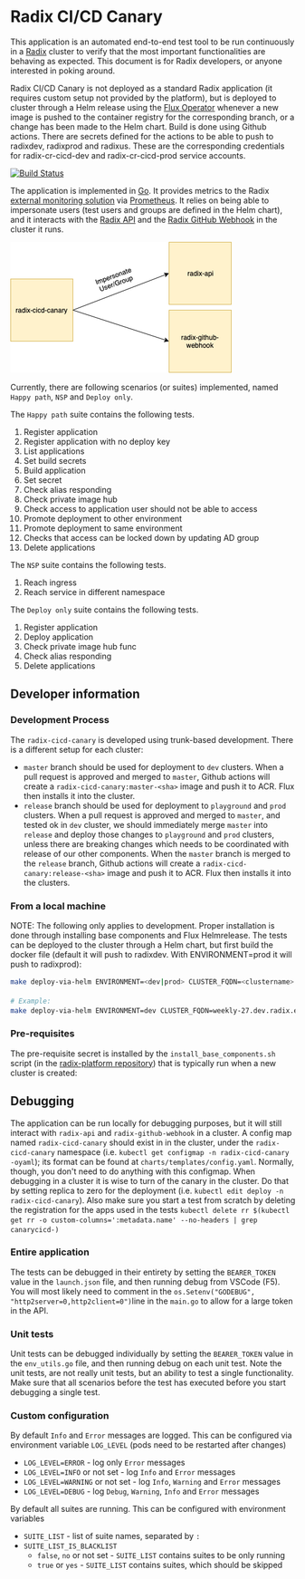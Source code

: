 # Radix CI/CD Canary

This application is an automated end-to-end test tool to be run continuously in a [Radix](https://www.radix.equinor.com) cluster to verify that the most important functionalities are behaving as expected. This document is for Radix developers, or anyone interested in poking around.

Radix CI/CD Canary is not deployed as a standard Radix application (it requires custom setup not provided by the platform), but is deployed to cluster through a Helm release using the [Flux Operator](https://github.com/weaveworks/flux) whenever a new image is pushed to the container registry for the corresponding branch, or a change has been made to the Helm chart. Build is done using Github actions. There are secrets defined for the actions to be able to push to radixdev, radixprod and radixus. These are the corresponding credentials for radix-cr-cicd-dev and radix-cr-cicd-prod service accounts.

[![Build Status](https://github.com/equinor/radix-cicd-canary/workflows/radix-cicd-canary-build/badge.svg)](https://github.com/equinor/radix-cicd-canary/actions?query=workflow%3Aradix-cicd-canary-build)

The application is implemented in [Go](https://golang.org/). It provides metrics to the Radix [external monitoring solution](https://github.com/equinor/radix-monitoring/tree/master/cluster-external-monitoring) via [Prometheus](https://prometheus.io/). It relies on being able to impersonate users (test users and groups are defined in the Helm chart), and it interacts with the [Radix API](https://github.com/equinor/radix-api/) and the [Radix GitHub Webhook](https://github.com/equinor/radix-github-webhook) in the cluster it runs.

![pic](diagrams/radix-cicd-canary.png)

Currently, there are following scenarios (or suites) implemented, named `Happy path`, `NSP` and `Deploy only`.

The `Happy path` suite contains the following tests.

1. Register application
2. Register application with no deploy key
3. List applications
4. Set build secrets
5. Build application
6. Set secret
7. Check alias responding
8. Check private image hub
9. Check access to application user should not be able to access
10. Promote deployment to other environment
11. Promote deployment to same environment
12. Checks that access can be locked down by updating AD group
13. Delete applications

The `NSP` suite contains the following tests.

1. Reach ingress
1. Reach service in different namespace

The `Deploy only` suite contains the following tests.

1. Register application
1. Deploy application
1. Check private image hub func
1. Check alias responding
1. Delete applications

## Developer information

### Development Process

The `radix-cicd-canary` is developed using trunk-based development. There is a different setup for each cluster:

- `master` branch should be used for deployment to `dev` clusters. When a pull request is approved and merged to `master`, Github actions will create a `radix-cicd-canary:master-<sha>` image and push it to ACR. Flux then installs it into the cluster.
- `release` branch should be used for deployment to `playground` and `prod` clusters. When a pull request is approved and merged to `master`, and tested ok in `dev` cluster, we should immediately merge `master` into `release` and deploy those changes to `playground` and `prod` clusters, unless there are breaking changes which needs to be coordinated with release of our other components. When the `master` branch is merged to the `release` branch, Github actions will create a `radix-cicd-canary:release-<sha>` image and push it to ACR. Flux then installs it into the clusters.

### From a local machine

NOTE: The following only applies to development. Proper installation is done through installing base components and Flux Helmrelease. The tests can be deployed to the cluster through a Helm chart, but first build the docker file (default it will push to radixdev. With ENVIRONMENT=prod it will push to radixprod):

```bash
make deploy-via-helm ENVIRONMENT=<dev|prod> CLUSTER_FQDN=<clustername>.<clustertype>.radix.equinor.com

# Example:
make deploy-via-helm ENVIRONMENT=dev CLUSTER_FQDN=weekly-27.dev.radix.equinor.com
```

### Pre-requisites

The pre-requisite secret is installed by the `install_base_components.sh` script (in the [radix-platform repository](https://github.com/equinor/radix-platform/tree/master/scripts)) that is typically run when a new cluster is created:

## Debugging

The application can be run locally for debugging purposes, but it will still interact with `radix-api` and `radix-github-webhook` in a cluster. A config map named `radix-cicd-canary` should exist in in the cluster, under the `radix-cicd-canary` namespace (i.e. `kubectl get configmap -n radix-cicd-canary -oyaml`); its format can be found at `charts/templates/config.yaml`. Normally, though, you don't need to do anything with this configmap. When debugging in a cluster it is wise to turn of the canary in the cluster. Do that by setting replica to zero for the deployment (i.e. `kubectl edit deploy -n radix-cicd-canary`). Also make sure you start a test from scratch by deleting the registration for the apps used in the tests `kubectl delete rr $(kubectl get rr -o custom-columns=':metadata.name' --no-headers | grep canarycicd-)`

### Entire application

The tests can be debugged in their entirety by setting the `BEARER_TOKEN` value in the `launch.json` file, and then running debug from VSCode (F5). You will most likely need to comment in the `os.Setenv("GODEBUG", "http2server=0,http2client=0")`line in the `main.go` to allow for a large token in the API.

### Unit tests

Unit tests can be debugged individually by setting the `BEARER_TOKEN` value in the `env_utils.go` file, and then running debug on each unit test. Note the unit tests, are not really unit tests, but an ability to test a single functionality. Make sure that all scenarios before the test has executed before you start debugging a single test.

### Custom configuration

By default `Info` and `Error` messages are logged. This can be configured via environment variable `LOG_LEVEL` (pods need to be restarted after changes)
* `LOG_LEVEL=ERROR` - log only `Error` messages
* `LOG_LEVEL=INFO` or not set - log `Info` and `Error` messages
* `LOG_LEVEL=WARNING` or not set - log `Info`, `Warning` and `Error` messages
* `LOG_LEVEL=DEBUG` - log `Debug`, `Warning`, `Info` and `Error` messages

By default all suites are running. This can be configured with environment variables
* `SUITE_LIST` - list of suite names, separated by `:`
* `SUITE_LIST_IS_BLACKLIST`
  * `false`, `no` or not set - `SUITE_LIST` contains suites to be only running
  * `true` or `yes` - `SUITE_LIST` contains suites, which should be skipped

